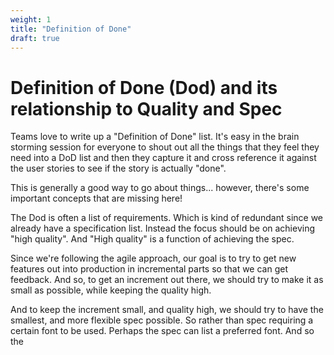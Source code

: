 ```yaml
---
weight: 1
title: "Definition of Done"
draft: true
---
```


# Definition of Done (Dod) and its relationship to Quality and Spec

Teams love to write up a "Definition of Done" list.  It's easy in the brain storming session for everyone to shout out all the things that they feel they need into a DoD list and then they capture it and cross reference it against the user stories to see if the story is actually "done".

This is generally a good way to go about things... however, there's some important concepts that are missing here!

The Dod is often a list of requirements.  Which is kind of redundant since we already have a specification list.  Instead the focus should be on achieving "high quality".  And "High quality" is a function of achieving the spec.

Since we're following the agile approach, our goal is to try to get new features out into production in incremental parts so that we can get feedback.  And so, to get an increment out there, we should try to make it as small as possible, while keeping the quality high.

And to keep the increment small, and quality high, we should try to have the smallest, and more flexible spec possible.  So rather than spec requiring a certain font to be used. Perhaps the spec can list a preferred font. And so the 



